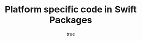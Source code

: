 ---
title: 'Platform specific code in Swift Packages'
slug: 'platform-specific-code-in-swift-packages'
excerpt: ''
pubDate: '2022-08-17'
readtime: '5'
tags:
  [
    { name: 'Swift Package Manager', slug: 'spm' },
    { name: 'Open Source', slug: 'open-source' },
    { name: 'Swift', slug: 'swift' },
  ]
author:
  name: 'Pol Piella'
layout: ../layouts/BlogPostLayout.astro
---